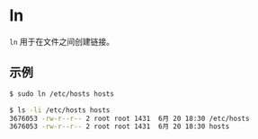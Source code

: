 # ln

`ln` 用于在文件之间创建链接。

## 示例

```sh
$ sudo ln /etc/hosts hosts

$ ls -li /etc/hosts hosts
3676053 -rw-r--r-- 2 root root 1431  6月 20 18:30 /etc/hosts
3676053 -rw-r--r-- 2 root root 1431  6月 20 18:30 hosts
```